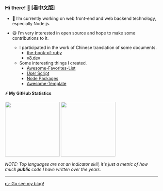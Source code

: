 ### Hi there! 👋 [[看中文版]](./README.zh-CN.md)

- 🔭 I’m currently working on web front-end and web backend technology, especially Node.js.
- 😄 I’m very interested in open source and hope to make some contributions to it.

  - I participated in the work of Chinese translation of some documents.
    - [the-book-of-ruby](https://wang1212.github.io/the-book-of-ruby/)
    - [v8.dev](https://v8.js.cn/)
  - Some interesting things I created.
    - [Awesome-Favorites-List](https://github.com/wang1212/awesome-favorites-list)
    - [User Script](https://github.com/wang1212/user-script)
    - [Node Packages](https://www.npmjs.com/~wang1212)
    - [Awesome-Template](https://github.com/wang1212/awesome-template)

<!--

- 🌱 I’m currently learning ...
- 👯 I’m looking to collaborate on ...
- 🤔 I’m looking for help with ...
- 💬 Ask me about ...
- 📫 How to reach me: ...
- ⚡ Fun fact: ...
-->

<!-- GitHub stats -->

<b>⚡ My GitHub Statistics</b>

<p>
  <img height="180rem" src="https://github-readme-stats.vercel.app/api?username=wang1212&show_icons=true" />
  <img height="180rem" src="https://github-readme-stats.vercel.app/api/top-langs/?layout=compact&username=wang1212&exclude_repo=wang1212.github.io&langs_count=10&hide=html,ejs" />

_NOTE: Top languages are not an indicator skill, it's just a metric of how much **public** code I have written over the years._

</p>

---

[:point_right: Go see my blog!](https://wang1212.github.io/)
